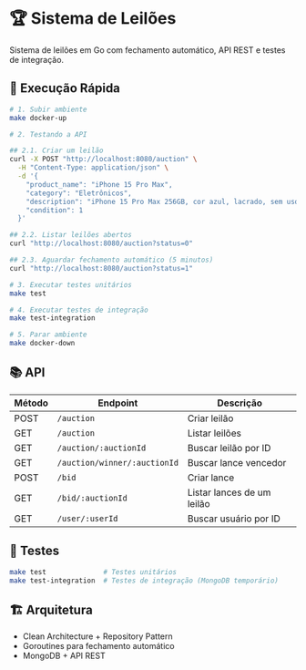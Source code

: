 # 🏆 Sistema de Leilões

Sistema de leilões em Go com fechamento automático, API REST e testes de integração.

## 🚀 Execução Rápida

```bash
# 1. Subir ambiente
make docker-up

# 2. Testando a API

## 2.1. Criar um leilão
curl -X POST "http://localhost:8080/auction" \
  -H "Content-Type: application/json" \
  -d '{
    "product_name": "iPhone 15 Pro Max",
    "category": "Eletrônicos",
    "description": "iPhone 15 Pro Max 256GB, cor azul, lacrado, sem uso",
    "condition": 1
  }'

## 2.2. Listar leilões abertos
curl "http://localhost:8080/auction?status=0"

## 2.3. Aguardar fechamento automático (5 minutos)
curl "http://localhost:8080/auction?status=1"

# 3. Executar testes unitários
make test

# 4. Executar testes de integração
make test-integration

# 5. Parar ambiente
make docker-down
```

## 📚 API

| Método | Endpoint | Descrição |
|--------|----------|-----------|
| POST | `/auction` | Criar leilão |
| GET | `/auction` | Listar leilões |
| GET | `/auction/:auctionId` | Buscar leilão por ID |
| GET | `/auction/winner/:auctionId` | Buscar lance vencedor |
| POST | `/bid` | Criar lance |
| GET | `/bid/:auctionId` | Listar lances de um leilão |
| GET | `/user/:userId` | Buscar usuário por ID |

## 🧪 Testes

```bash
make test              # Testes unitários
make test-integration  # Testes de integração (MongoDB temporário)
```

## 🏗️ Arquitetura

- Clean Architecture + Repository Pattern
- Goroutines para fechamento automático
- MongoDB + API REST
